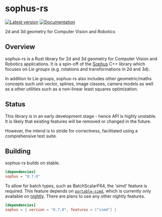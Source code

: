 # sophus-rs

[![Latest version](https://img.shields.io/crates/v/sophus.svg)](https://crates.io/crates/sophus)
[![Documentation](https://docs.rs/strasdat/badge.svg)](https://docs.rs/sophus)

2d and 3d geometry for Computer Vision and Robotics

## Overview

sophus-rs is a Rust library for 2d and 3d geometry for Computer Vision and Robotics applications.
It is a spin-off of the [Sophus](https://github.com/strasdat/Sophus) C++ library which
focuses on *Lie groups* (e.g. rotations and transformations in 2d and 3d).

In addition to Lie groups, sophus-rs also includes other geometric/maths concepts such unit vector,
splines, image classes, camera models as well as a other utilities such as a non-linear least
squares optimization.

## Status

This library is in an early development stage - hence API is highly unstable. It is likely that
existing features will be removed or changed in the future.

However, the intend is to stride for correctness, facilitated using a comprehensive test suite.

## Building

sophus-rs builds on stable.

```toml
[dependencies]
sophus = "0.7.0"
```

To allow for batch types, such as BatchScalarF64, the 'simd' feature is required. This feature
depends on [`portable-simd`](https://doc.rust-lang.org/std/simd/index.html), which is currently
only available on [nightly](https://doc.rust-lang.org/book/appendix-07-nightly-rust.html). There
are plans to use any other nightly features.

```toml
[dependencies]
sophus = { version = "0.7.0", features = ["simd"] }
```
